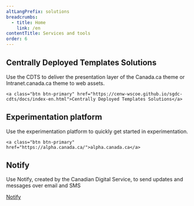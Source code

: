 ```yaml
---
altLangPrefix: solutions
breadcrumbs:
  - title: Home
    link: /en
contentTitle: Services and tools
order: 6
---
```

<section class="gc-srvinfo mrgn-bttm-lg">
 <div class="row">
  <div class="wb-eqht">
   <section class="col-md-12">
    <h2>Centrally Deployed Templates Solutions</h2>
    <p>Use the CDTS to deliver the presentation layer of the Canada.ca theme or Intranet.canada.ca theme to web assets.</p>

    <a class="btn btn-primary" href="https://cenw-wscoe.github.io/sgdc-cdts/docs/index-en.html">Centrally Deployed Templates Solutions</a>

   </section>
   <section class="col-md-12">
    <h2>Experimentation platform</h2>
    <p>
    Use the experimentation platform to quickly get started in experimentation.
    </p>

    <a class="btn btn-primary" href="https://alpha.canada.ca/">alpha.canada.ca</a>

   </section>
   <section class="col-md-12">
    <h2>Notify</h2>
    <p>
    Use Notify, created by the Canadian Digital Service, to send updates and messages over email and SMS
    </p>
    <a class="btn btn-primary" href="https://notification.alpha.canada.ca/">Notify</a>
   </section>
  </div>
 </div>
</section>
